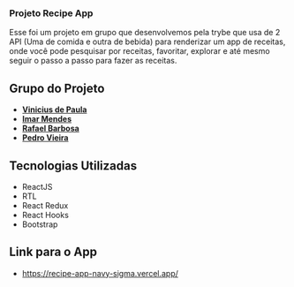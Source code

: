 ### Projeto Recipe App
  Esse foi um projeto em grupo que desenvolvemos pela trybe que usa de 2 API (Uma de comida e outra de bebida) para renderizar um app de receitas, onde você pode pesquisar por receitas, favoritar, explorar e até mesmo seguir o passo a passo para fazer as receitas.

## Grupo do Projeto
  - **[Vinicius de Paula](https://github.com/vinidipaula92)**
  - **[Imar Mendes](https://github.com/imarmendes)**
  - **[Rafael Barbosa](https://github.com/RafaelBarbosa2k)**
  - **[Pedro Vieira](https://github.com/pedrindev-ls)**

## Tecnologias Utilizadas
  - ReactJS
  - RTL
  - React Redux
  - React Hooks
  - Bootstrap

## Link para o App
  - https://recipe-app-navy-sigma.vercel.app/ 
